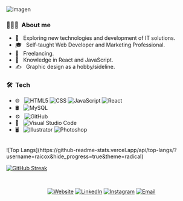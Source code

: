 ![imagen](https://github.com/raicox/raicox/assets/130390433/9202e734-7ebb-4d8c-ba06-39b469565548)


<h3> 👨🏻‍💻 &nbsp;About me </h3>

- 🤔 &nbsp; Exploring new technologies and development of IT solutions.
- 🎓 &nbsp; Self-taught Web Developer and Marketing Professional.
- 💼 &nbsp; Freelancing.
- 🌱 &nbsp; Knowledge in React and JavaScript.
- ✍️ &nbsp; Graphic design as a hobby/sideline.

<h3> 🛠 &nbsp;Tech</h3>

- 🌐 &nbsp;
  ![HTML5](https://img.shields.io/badge/-HTML5-333333?style=flat&logo=HTML5)
  ![CSS](https://img.shields.io/badge/-CSS-333333?style=flat&logo=CSS3&logoColor=1572B6)
  ![JavaScript](https://img.shields.io/badge/-JavaScript-333333?style=flat&logo=javascript)
  ![React](https://img.shields.io/badge/-React-333333?style=flat&logo=react)
- 🛢 &nbsp;
  ![MySQL](https://img.shields.io/badge/-MySQL-333333?style=flat&logo=mysql)
- ⚙️ &nbsp;
  ![GitHub](https://img.shields.io/badge/-GitHub-333333?style=flat&logo=github)
- 🔧 &nbsp;
  ![Visual Studio Code](https://img.shields.io/badge/-Visual%20Studio%20Code-333333?style=flat&logo=visual-studio-code&logoColor=007ACC)
- 🖥 &nbsp;
  ![Illustrator](https://img.shields.io/badge/-Illustrator-333333?style=flat&logo=adobe-illustrator)
  ![Photoshop](https://img.shields.io/badge/-Photoshop-333333?style=flat&logo=adobe-photoshop)

<br/>
![Top Langs](https://github-readme-stats.vercel.app/api/top-langs/?username=raicox&hide_progress=true&theme=radical)

[![GitHub Streak](http://github-readme-streak-stats.herokuapp.com?user=raicox&theme=neon)](https://git.io/streak-stats)

<br/>

<p align="center">
<a href="https://raicox.github.io/steven-portafolio/"><img alt="Website" src="https://img.shields.io/badge/Website-StevenRodriguez-purple?style=flat-square&logo=google-chrome"></a>
<a href="https://www.linkedin.com/in/steven-rodríguez-5b5ab822b//"><img alt="LinkedIn" src="https://img.shields.io/badge/LinkedIn-Steven%20Rodriguez-blue?style=flat-square&logo=linkedin"></a>
<a href="https://www.instagram.com/joanstevenrr/"><img alt="Instagram" src="https://img.shields.io/badge/Instagram-joanstevenrr-red?style=flat-square&logo=instagram"></a>
<a href="jsrodriguez049@gmail.com"><img alt="Email" src="https://img.shields.io/badge/Email-jsrodriguez049@gmail.com-green?style=flat-square&logo=gmail"></a>
</p>




